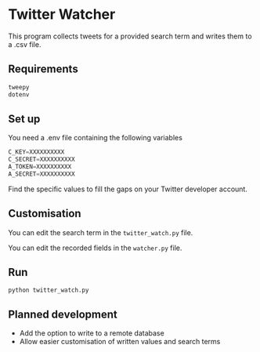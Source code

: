 # Twitter Watcher

This program collects tweets for a provided search term and writes them to a .csv file.

## Requirements

```python
tweepy
dotenv
```

## Set up

You need a .env file containing the following variables

```python
C_KEY=XXXXXXXXXX
C_SECRET=XXXXXXXXXX
A_TOKEN=XXXXXXXXXX
A_SECRET=XXXXXXXXXX
```

Find the specific values to fill the gaps on your Twitter developer account.

## Customisation

You can edit the search term in the `twitter_watch.py` file.

You can edit the recorded fields in the `watcher.py` file.

## Run

`python twitter_watch.py`

## Planned development

- Add the option to write to a remote database
- Allow easier customisation of written values and search terms
